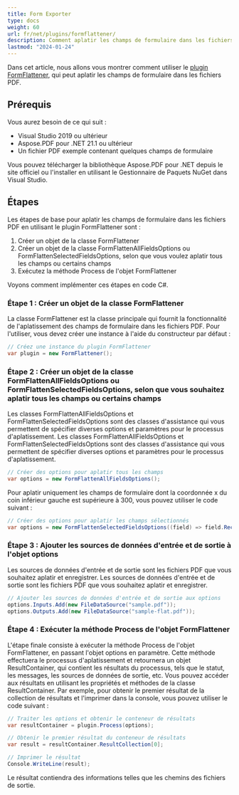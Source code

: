 ```yaml
---
title: Form Exporter
type: docs
weight: 60
url: fr/net/plugins/formflattener/
description: Comment aplatir les champs de formulaire dans les fichiers PDF en utilisant le plugin Aspose.PDF FormFlattener
lastmod: "2024-01-24"
---
```


Dans cet article, nous allons vous montrer comment utiliser le [plugin FormFlattener](https://products.aspose.org/pdf/net/form-flattener/), qui peut aplatir les champs de formulaire dans les fichiers PDF.

## Prérequis

Vous aurez besoin de ce qui suit :

* Visual Studio 2019 ou ultérieur
* Aspose.PDF pour .NET 21.1 ou ultérieur
* Un fichier PDF exemple contenant quelques champs de formulaire

Vous pouvez télécharger la bibliothèque Aspose.PDF pour .NET depuis le site officiel ou l'installer en utilisant le Gestionnaire de Paquets NuGet dans Visual Studio.

## Étapes

Les étapes de base pour aplatir les champs de formulaire dans les fichiers PDF en utilisant le plugin FormFlattener sont :

1. Créer un objet de la classe FormFlattener
1. Créer un objet de la classe FormFlattenAllFieldsOptions ou FormFlattenSelectedFieldsOptions, selon que vous voulez aplatir tous les champs ou certains champs
1. Exécutez la méthode Process de l'objet FormFlattener

Voyons comment implémenter ces étapes en code C#.

### Étape 1 : Créer un objet de la classe FormFlattener

La classe FormFlattener est la classe principale qui fournit la fonctionnalité de l'aplatissement des champs de formulaire dans les fichiers PDF. Pour l'utiliser, vous devez créer une instance à l'aide du constructeur par défaut :

```cs
// Créez une instance du plugin FormFlattener
var plugin = new FormFlattener();
```

### Étape 2 : Créer un objet de la classe FormFlattenAllFieldsOptions ou FormFlattenSelectedFieldsOptions, selon que vous souhaitez aplatir tous les champs ou certains champs

Les classes FormFlattenAllFieldsOptions et FormFlattenSelectedFieldsOptions sont des classes d'assistance qui vous permettent de spécifier diverses options et paramètres pour le processus d'aplatissement.
Les classes FormFlattenAllFieldsOptions et FormFlattenSelectedFieldsOptions sont des classes d'assistance qui vous permettent de spécifier diverses options et paramètres pour le processus d'aplatissement.

```cs
// Créer des options pour aplatir tous les champs
var options = new FormFlattenAllFieldsOptions();
```

Pour aplatir uniquement les champs de formulaire dont la coordonnée x du coin inférieur gauche est supérieure à 300, vous pouvez utiliser le code suivant :

```cs
// Créer des options pour aplatir les champs sélectionnés
var options = new FormFlattenSelectedFieldsOptions((field) => field.Rect.LLX > 300);
```

### Étape 3 : Ajouter les sources de données d'entrée et de sortie à l'objet options

Les sources de données d'entrée et de sortie sont les fichiers PDF que vous souhaitez aplatir et enregistrer.
Les sources de données d'entrée et de sortie sont les fichiers PDF que vous souhaitez aplatir et enregistrer.

```cs
// Ajouter les sources de données d'entrée et de sortie aux options
options.Inputs.Add(new FileDataSource("sample.pdf"));
options.Outputs.Add(new FileDataSource("sample-flat.pdf"));
```

### Étape 4 : Exécuter la méthode Process de l'objet FormFlattener

L'étape finale consiste à exécuter la méthode Process de l'objet FormFlattener, en passant l'objet options en paramètre. Cette méthode effectuera le processus d'aplatissement et retournera un objet ResultContainer, qui contient les résultats du processus, tels que le statut, les messages, les sources de données de sortie, etc. Vous pouvez accéder aux résultats en utilisant les propriétés et méthodes de la classe ResultContainer. Par exemple, pour obtenir le premier résultat de la collection de résultats et l'imprimer dans la console, vous pouvez utiliser le code suivant :

```cs
// Traiter les options et obtenir le conteneur de résultats
var resultContainer = plugin.Process(options);

// Obtenir le premier résultat du conteneur de résultats
var result = resultContainer.ResultCollection[0];

// Imprimer le résultat
Console.WriteLine(result);
```
Le résultat contiendra des informations telles que les chemins des fichiers de sortie.
